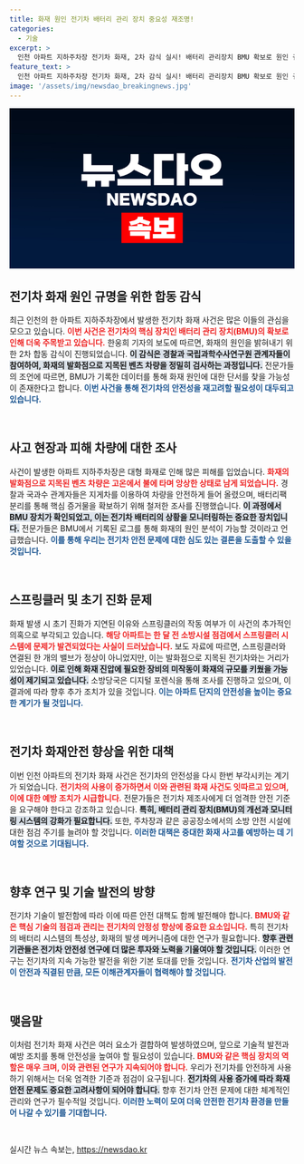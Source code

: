 ```yaml
---
title: 화재 원인 전기차 배터리 관리 장치 중요성 재조명!
categories:
  - 기술
excerpt: >
  인천 아파트 지하주차장 전기차 화재, 2차 감식 실시! 배터리 관리장치 BMU 확보로 원인 규명 가능성 높아져. 초기 진화 지연과 스프링클러 문제, 두 사건의 교차점에 충격적인 진실이 숨겨져 있다. 클릭 후 상세 확인!
feature_text: >
  인천 아파트 지하주차장 전기차 화재, 2차 감식 실시! 배터리 관리장치 BMU 확보로 원인 규명 가능성 높아져. 초기 진화 지연과 스프링클러 문제, 두 사건의 교차점에 충격적인 진실이 숨겨져 있다. 클릭 후 상세 확인!
image: '/assets/img/newsdao_breakingnews.jpg'
---
```


<p><img src="/assets/img/newsdao_breakingnews.jpg" alt="ranknews 속보" /></p>

<h2 data-ke-size="size26">전기차 화재 원인 규명을 위한 합동 감식</h2>

<p data-ke-size="size16">최근 인천의 한 아파트 지하주차장에서 발생한 전기차 화재 사건은 많은 이들의 관심을 모으고 있습니다. <b><span style="color: #ee2323;">이번 사건은 전기차의 핵심 장치인 배터리 관리 장치(BMU)의 확보로 인해 더욱 주목받고 있습니다.</span></b> 한웅희 기자의 보도에 따르면, 화재의 원인을 밝혀내기 위한 2차 합동 감식이 진행되었습니다. <b><span style="background-color: #21538527;">이 감식은 경찰과 국립과학수사연구원 관계자들이 참여하여, 화재의 발화점으로 지목된 벤츠 차량을 정밀히 검사하는 과정입니다.</span></b> 전문가들의 조언에 따르면, BMU가 기록한 데이터를 통해 화재 원인에 대한 단서를 찾을 가능성이 존재한다고 합니다. <b><span style="color: #1a5490;">이번 사건을 통해 전기차의 안전성을 재고려할 필요성이 대두되고 있습니다.</span></b></p>

<p data-ke-size="size16">&nbsp;</p>

<h2 data-ke-size="size26">사고 현장과 피해 차량에 대한 조사</h2>

<p data-ke-size="size16">사건이 발생한 아파트 지하주차장은 대형 화재로 인해 많은 피해를 입었습니다. <b><span style="color: #ee2323;">화재의 발화점으로 지목된 벤츠 차량은 고온에서 불에 타며 앙상한 상태로 남게 되었습니다.</span></b> 경찰과 국과수 관계자들은 지게차를 이용하여 차량을 안전하게 들어 올렸으며, 배터리팩 분리를 통해 핵심 증거물을 확보하기 위해 철저한 조사를 진행했습니다. <b><span style="background-color: #21538527;">이 과정에서 BMU 장치가 확인되었고, 이는 전기차 배터리의 상황을 모니터링하는 중요한 장치입니다.</span></b> 전문가들은 BMU에서 기록된 로그를 통해 화재의 원인 분석이 가능할 것이라고 언급했습니다. <b><span style="color: #1a5490;">이를 통해 우리는 전기차 안전 문제에 대한 심도 있는 결론을 도출할 수 있을 것입니다.</span></b></p>

<p data-ke-size="size16">&nbsp;</p>

<h2 data-ke-size="size26">스프링클러 및 초기 진화 문제</h2>

<p data-ke-size="size16">화재 발생 시 초기 진화가 지연된 이유와 스프링클러의 작동 여부가 이 사건의 추가적인 의혹으로 부각되고 있습니다. <b><span style="color: #ee2323;">해당 아파트는 한 달 전 소방시설 점검에서 스프링클러 시스템에 문제가 발견되었다는 사실이 드러났습니다.</span></b> 보도 자료에 따르면, 스프링클러와 연결된 한 개의 밸브가 정상이 아니었지만, 이는 발화점으로 지목된 전기차와는 거리가 있었습니다. <b><span style="background-color: #21538527;">이로 인해 화재 진압에 필요한 장비의 미작동이 화재의 규모를 키웠을 가능성이 제기되고 있습니다.</span></b> 소방당국은 디지털 포렌식을 통해 조사를 진행하고 있으며, 이 결과에 따라 향후 추가 조치가 있을 것입니다. <b><span style="color: #1a5490;">이는 아파트 단지의 안전성을 높이는 중요한 계기가 될 것입니다.</span></b></p>

<p data-ke-size="size16">&nbsp;</p>

<h2 data-ke-size="size26">전기차 화재안전 향상을 위한 대책</h2>

<p data-ke-size="size16">이번 인천 아파트의 전기차 화재 사건은 전기차의 안전성을 다시 한번 부각시키는 계기가 되었습니다. <b><span style="color: #ee2323;">전기차의 사용이 증가하면서 이와 관련된 화재 사건도 잇따르고 있으며, 이에 대한 예방 조치가 시급합니다.</span></b> 전문가들은 전기차 제조사에게 더 엄격한 안전 기준을 요구해야 한다고 강조하고 있습니다. <b><span style="background-color: #21538527;">특히, 배터리 관리 장치(BMU)의 개선과 모니터링 시스템의 강화가 필요합니다.</span></b> 또한, 주차장과 같은 공공장소에서의 소방 안전 시설에 대한 점검 주기를 늘려야 할 것입니다. <b><span style="color: #1a5490;">이러한 대책은 중대한 화재 사고를 예방하는 데 기여할 것으로 기대됩니다.</span></b></p>

<p data-ke-size="size16">&nbsp;</p>

<h2 data-ke-size="size26">향후 연구 및 기술 발전의 방향</h2>

<p data-ke-size="size16">전기차 기술이 발전함에 따라 이에 따른 안전 대책도 함께 발전해야 합니다. <b><span style="color: #ee2323;">BMU와 같은 핵심 기술의 점검과 관리는 전기차의 안정성 향상에 중요한 요소입니다.</span></b> 특히 전기차의 배터리 시스템의 특성상, 화재의 발생 메커니즘에 대한 연구가 필요합니다. <b><span style="background-color: #21538527;">향후 관련 기관들은 전기차 안전성 연구에 더 많은 투자와 노력을 기울여야 할 것입니다.</span></b> 이러한 연구는 전기차의 지속 가능한 발전을 위한 기본 토대를 만들 것입니다. <b><span style="color: #1a5490;">전기차 산업의 발전이 안전과 직결된 만큼, 모든 이해관계자들이 협력해야 할 것입니다.</span></b></p>

<p data-ke-size="size16">&nbsp;</p>

<h2 data-ke-size="size26">맺음말</h2>

<p data-ke-size="size16">이처럼 전기차 화재 사건은 여러 요소가 결합하여 발생하였으며, 앞으로 기술적 발전과 예방 조치를 통해 안전성을 높여야 할 필요성이 있습니다. <b><span style="color: #ee2323;">BMU와 같은 핵심 장치의 역할은 매우 크며, 이와 관련된 연구가 지속되어야 합니다.</span></b> 우리가 전기차를 안전하게 사용하기 위해서는 더욱 엄격한 기준과 점검이 요구됩니다. <b><span style="background-color: #21538527;">전기차의 사용 증가에 따라 화재 안전 문제도 중요한 고려사항이 되어야 합니다.</span></b> 향후 전기차 안전 문제에 대한 체계적인 관리와 연구가 필수적일 것입니다. <b><span style="color: #1a5490;">이러한 노력이 모여 더욱 안전한 전기차 환경을 만들어 나갈 수 있기를 기대합니다.</span></b></p>

<p data-ke-size="size16">&nbsp;</p>
실시간 뉴스 속보는, <a href="https://newsdao.kr" rel="dofollow">https://newsdao.kr</a>


